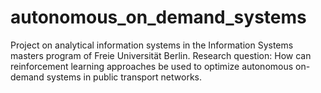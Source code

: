 # autonomous_on_demand_systems
Project on analytical information systems in the Information Systems masters program of Freie Universität Berlin. Research question: How can reinforcement learning approaches be used to optimize autonomous on-demand systems in public transport networks.

